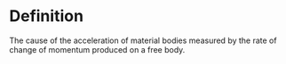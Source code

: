 # Definition

The cause of the acceleration of material bodies measured by the rate of
change of momentum produced on a free body.
